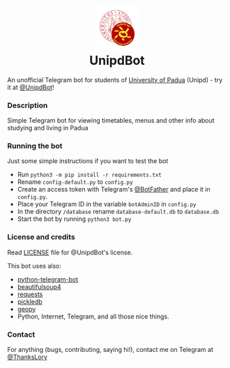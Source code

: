 <h1 align="center">
  <a href="https://telegram.me/UnipdBot"><img src="https://github.com/marsDurden/UnipdBot/blob/master/logo.png" alt="UnipdBot" width="20%"></a>
  <br>
  UnipdBot
  <br>
</h1>

An unofficial Telegram bot for students of [University of Padua](http://www.unipd.it/) (Unipd) - try it at [@UnipdBot](https://telegram.me/UnipdBot)!


### Description

Simple Telegram bot for viewing timetables, menus and other info about studying and living in Padua

### Running the bot

Just some simple instructions if you want to test the bot

- Run `python3 -m pip install -r requirements.txt`
- Rename `config-default.py` to `config.py`
- Create an access token with Telegram's [@BotFather](https://telegram.me/BotFather) and place it in `config.py`. 
- Place your Telegram ID in the variable `botAdminID` in `config.py`
- In the directory `/database` rename `database-default.db` to `database.db`
- Start the bot by running `python3 bot.py`


### License and credits

Read [LICENSE](https://github.com/marsDurden/UnipdBot/raw/master/LICENSE.md) file for @UnipdBot's license.

This bot uses also:

- [python-telegram-bot](https://github.com/leandrotoledo/python-telegram-bot)
- [beautifulsoup4](http://www.crummy.com/software/BeautifulSoup/)
- [requests](http://docs.python-requests.org/en/latest/)
- [pickledb](https://pythonhosted.org/pickleDB/)
- [geopy](https://github.com/geopy/geopy)
- Python, Internet, Telegram, and all those nice things.

### Contact

For anything (bugs, contributing, saying hi!), contact me on Telegram at [@ThanksLory](https://telegram.me/ThanksLory)
